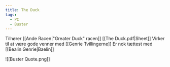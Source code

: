 ```yaml
---
title: The Duck
tags:
  - PC
  - Buster
---
```


Tilhører [[Ande Racen|"Greater Duck" racen]]
[[The Duck.pdf|Sheet]] 
Virker til at være gode venner med [[Genrie Tvillingerne]]
Er nok tættest med [[Bealin Genrie|Baelin]]

![[Buster Quote.png]]
